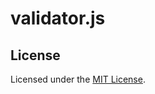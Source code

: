 validator.js
===

<!--dividing-->

## License

Licensed under the [MIT License](https://opensource.org/licenses/MIT).
